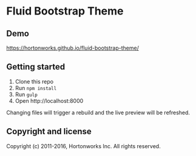 <!--
Copyright (c) 2011-2018, Hortonworks Inc. All rights reserved.
Except as expressly permitted in a written agreement between you
or your company and Hortonworks, Inc, any use, reproduction,
modification, redistribution, sharing, lending or other exploitation
of all or any part of the contents of this file is strictly prohibited.
-->
# Fluid Bootstrap Theme

## Demo

https://hortonworks.github.io/fluid-bootstrap-theme/

## Getting started

1. Clone this repo
2. Run `npm install`
3. Run `gulp`
4. Open http://localhost:8000

Changing files will trigger a rebuild and the live preview will be refreshed.

## Copyright and license

Copyright (c) 2011-2016, Hortonworks Inc. All rights reserved.
